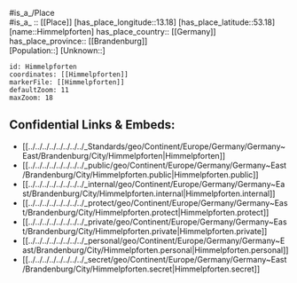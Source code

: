 ﻿---
location: [53.18,13.18] 
mapzoom: [7,12] 
mapmarker: city 
type: City
tags:
- geo/City


SpocWebEntityId: 30945
isDeleted: false
confidential: public

---
#is_a_/Place  
#is_a_ :: [[Place]] 
[has_place_longitude::13.18] 
[has_place_latitude::53.18] 
[name::Himmelpforten] 
has_place_country:: [[Germany]]  
has_place_province:: [[Brandenburg]]  
[Population::] 
[Unknown::] 


```leaflet
id: Himmelpforten
coordinates: [[Himmelpforten]] 
markerFile: [[Himmelpforten]] 
defaultZoom: 11 
maxZoom: 18
```


## Confidential Links & Embeds: 
- [[../../../../../../../../_Standards/geo/Continent/Europe/Germany/Germany~East/Brandenburg/City/Himmelpforten|Himmelpforten]] 
- [[../../../../../../../../_public/geo/Continent/Europe/Germany/Germany~East/Brandenburg/City/Himmelpforten.public|Himmelpforten.public]] 
- [[../../../../../../../../_internal/geo/Continent/Europe/Germany/Germany~East/Brandenburg/City/Himmelpforten.internal|Himmelpforten.internal]] 
- [[../../../../../../../../_protect/geo/Continent/Europe/Germany/Germany~East/Brandenburg/City/Himmelpforten.protect|Himmelpforten.protect]] 
- [[../../../../../../../../_private/geo/Continent/Europe/Germany/Germany~East/Brandenburg/City/Himmelpforten.private|Himmelpforten.private]] 
- [[../../../../../../../../_personal/geo/Continent/Europe/Germany/Germany~East/Brandenburg/City/Himmelpforten.personal|Himmelpforten.personal]] 
- [[../../../../../../../../_secret/geo/Continent/Europe/Germany/Germany~East/Brandenburg/City/Himmelpforten.secret|Himmelpforten.secret]] 
